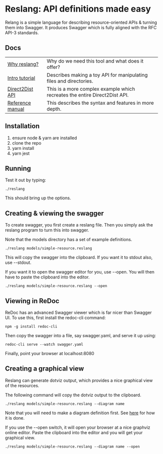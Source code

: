 # Reslang: API definitions made easy

Relang is a simple language for describing resource-oriented APIs & turning them into Swagger. It produces Swagger which is fully aligned with the RFC API-3 standards.

## Docs

|                                                      |                                                                            |
| ---------------------------------------------------- | -------------------------------------------------------------------------- |
| [Why reslang?](./docs/why.md)                        | Why do we need this tool and what does it offer?                           |
| [Intro tutorial](./docs/intro.md)                    | Describes making a toy API for manipulating files and directories.         |
| [Direct2Dist API](./docs.direct2dist-explanation.md) | This is a more complex example which recreates the entire Direct2Dist API. |
| [Reference manual](./docs/reference.md)              | This describes the syntax and features in more depth.                      |

## Installation

1. ensure node & yarn are installed
2. clone the repo
3. yarn install
4. yarn jest

## Running

Test it out by typing:

    ./reslang

This should bring up the options.

## Creating & viewing the swagger

To create swagger, you first create a reslang file. Then you simply ask the reslang program to turn this into swagger.

Note that the models directory has a set of example definitions.

    ./reslang models/simple-resource.reslang

This will copy the swagger into the clipboard. If you want it to stdout also, use --stdout.

If you want it to open the swagger editor for you, use --open. You will then have to paste the clipboard into the editor.

    ./reslang models/simple-resource.reslang --open

## Viewing in ReDoc

ReDoc has an advanced Swagger viewer which is far nicer than Swagger UI. To use this, first install the redoc-cli command:

`npm -g install redoc-cli`

Then copy the swagger into a file, say swagger.yaml, and serve it up using:

`redoc-cli serve --watch swagger.yaml`

Finally, point your browser at localhost:8080

## Creating a graphical view

Reslang can generate dotviz output, which provides a nice graphical view of the resources.

The following command will copy the dotviz output to the clipboard.

    ./reslang models/simple-resource.reslang --diagram name

Note that you will need to make a diagram definition first. See [here](./docs/diagrams.md) for how it is done.

If you use the --open switch, it will open your browser at a nice graphviz online editor. Paste the clipboard into the editor and you will get your graphical view.

    ./reslang models/simple-resource.reslang --diagram name --open
